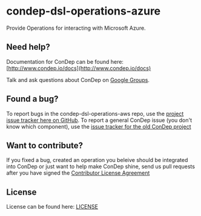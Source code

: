 condep-dsl-operations-azure
===========================
Provide Operations for interacting with Microsoft Azure.

Need help?
----------
Documentation for ConDep can be found here: [http://www.condep.io/docs](http://www.condep.io/docs)

Talk and ask questions about ConDep on [Google Groups](https://groups.google.com/forum/#!forum/con-dep).

Found a bug?
------------
To report bugs in the condep-dsl-operations-aws repo, use the [project issue tracker here on GitHub](https://github.com/condep/condep-dsl-operations-azure/issues). To report a general ConDep issue (you don't know which component), use the [issue tracker for the old ConDep project](https://github.com/condep/ConDep/issues)

Want to contribute?
-------------------
If you fixed a bug, created an operation you beleive should be integrated into ConDep or just want to help make ConDep shine, send us pull requests after you have signed the [Contributor License Agreement](http://www.condep.io/contribute/)

License
-------
License can be found here: [LICENSE](LICENSE)
